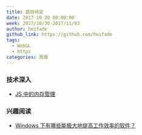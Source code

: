 ```yaml
---
title: 题目待定
date: 2017-10-30 00:00:00
week: 2017/10/30-2017/11/03
author: heifade
github_link: https://github.com/heifade
tags:
  - WebGL
  - https
categories: 周报
---
```


### 技术深入

- [JS 中的内存管理](https://zhuanlan.zhihu.com/p/30552148)

### 兴趣阅读

- [Windows 下有哪些能极大地提高工作效率的软件？](https://www.zhihu.com/question/22919326/answer/252382602)
